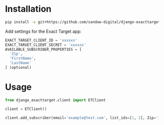 
Installation
============

```bash
pip install -e git+https://github.com/sandow-digital/django-exacttarget.git#egg=django_exacttarget
```

Add settings for the Exact Target app:

```python
EXACT_TARGET_CLIENT_ID = 'xxxxxx'
EXACT_TARGET_CLIENT_SECRET = 'xxxxxx'
AVAILABLE_SUBSCRIBER_PROPERTIES = [
  'Zip',
  'FirstName',
  'LastName'
] (optional)
```

Usage
=====

```python
from django_exacttarget.client import ETClient

client = ETClient()

client.add_subscriber(email='example@test.com', list_ids=[1, 2], Zip='10031')
```
